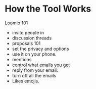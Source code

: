 # How the Tool Works

Loomio 101
  * invite people in
  * discussion threads
  * proposals 101
  * set the privacy and options
  * use it on your phone.
  * mentions
  * control what emails you get
  * reply from your email.
  * turn off all the emails
  * Likes emojis.
